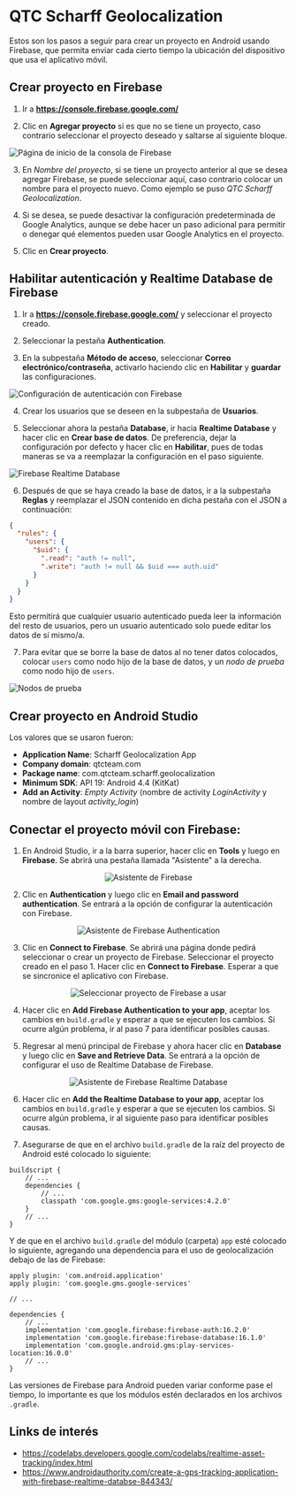 # QTC Scharff Geolocalization

Estos son los pasos a seguir para crear un proyecto en Android usando Firebase, que permita enviar cada cierto tiempo la ubicación del dispositivo que usa el aplicativo móvil.

## Crear proyecto en Firebase

1. Ir a **https://console.firebase.google.com/**

2. Clic en **Agregar proyecto** si es que no se tiene un proyecto, caso contrario seleccionar el proyecto deseado y saltarse al siguiente bloque.

![Página de inicio de la consola de Firebase](img/console-start.png)

3. En *Nombre del proyecto*, si se tiene un proyecto anterior al que se desea agregar Firebase, se puede seleccionar aquí, caso contrario colocar un nombre para el proyecto nuevo. Como ejemplo se puso *QTC Scharff Geolocalization*.

4. Si se desea, se puede desactivar la configuración predeterminada de Google Analytics, aunque se debe hacer un paso adicional para permitir o denegar qué elementos pueden usar Google Analytics en el proyecto.

5. Clic en **Crear proyecto**.

## Habilitar autenticación y Realtime Database de Firebase

1. Ir a **https://console.firebase.google.com/** y seleccionar el proyecto creado.

2. Seleccionar la pestaña **Authentication**.

3. En la subpestaña **Método de acceso**, seleccionar **Correo electrónico/contraseña**, activarlo haciendo clic en **Habilitar** y **guardar** las configuraciones.

![Configuración de autenticación con Firebase](img/console-auth.png)

4. Crear los usuarios que se deseen en la subpestaña de **Usuarios**.

5. Seleccionar ahora la pestaña **Database**, ir hacia **Realtime Database** y hacer clic en **Crear base de datos**. De preferencia, dejar la configuración por defecto y hacer clic en **Habilitar**, pues de todas maneras se va a reemplazar la configuración en el paso siguiente.

![Firebase Realtime Database](img/console-db-create.png)

6. Después de que se haya creado la base de datos, ir a la subpestaña **Reglas** y reemplazar el JSON contenido en dicha pestaña con el JSON a continuación:

``` JSON
{
  "rules": {
    "users": {
      "$uid": {
        ".read": "auth != null",
        ".write": "auth != null && $uid === auth.uid"
      }
    }
  }
}
```
Esto permitirá que cualquier usuario autenticado pueda leer la información del resto de usuarios, pero un usuario autenticado solo puede editar los datos de sí mismo/a.

7. Para evitar que se borre la base de datos al no tener datos colocados, colocar `users` como nodo hijo de la base de datos, y un *nodo de prueba* como nodo hijo de `users`.

![Nodos de prueba](img/console-db-data.png)

## Crear proyecto en Android Studio

Los valores que se usaron fueron:
- **Application Name**: Scharff Geolocalization App
- **Company domain**: qtcteam.com
- **Package name**: com.qtcteam.scharff.geolocalization
- **Minimum SDK**: API 19: Android 4.4 (KitKat)
- **Add an Activity**: *Empty Activity* (nombre de activity *LoginActivity* y nombre de layout *activity_login*)

## Conectar el proyecto móvil con Firebase:

1. En Android Studio, ir a la barra superior, hacer clic en **Tools** y luego en **Firebase**. Se abrirá una pestaña llamada "Asistente" a la derecha.
<div style="text-align: center;"><img src="img/android-firebase.png" alt="Asistente de Firebase"></div>

2. Clic en **Authentication** y luego clic en **Email and password authentication**. Se entrará a la opción de configurar la autenticación con Firebase.
<div style="text-align: center;"><img src="img/android-auth.png" alt="Asistente de Firebase Authentication"></div>

3. Clic en **Connect to Firebase**. Se abrirá una página donde pedirá seleccionar o crear un proyecto de Firebase. Seleccionar el proyecto creado en el paso 1. Hacer clic en **Connect to Firebase**. Esperar a que se sincronice el aplicativo con Firebase.
<div style="text-align: center;"><img src="img/android-connect.png" alt="Seleccionar proyecto de Firebase a usar"></div>

4. Hacer clic en **Add Firebase Authentication to your app**, aceptar los cambios en `build.gradle` y esperar a que se ejecuten los cambios. Si ocurre algún problema, ir al paso 7 para identificar posibles causas.

5. Regresar al menú principal de Firebase y ahora hacer clic en **Database** y luego clic en **Save and Retrieve Data**. Se entrará a la opción de configurar el uso de Realtime Database de Firebase.
<div style="text-align: center;"><img src="img/android-db.png" alt="Asistente de Firebase Realtime Database"></div>

6. Hacer clic en **Add the Realtime Database to your app**, aceptar los cambios en `build.gradle` y esperar a que se ejecuten los cambios. Si ocurre algún problema, ir al siguiente paso para identificar posibles causas.

7. Asegurarse de que en el archivo `build.gradle` de la raíz del proyecto de Android esté colocado lo siguiente:

```JS
buildscript {
    // ...
    dependencies {
        // ...
        classpath 'com.google.gms:google-services:4.2.0'
    }
    // ...
}
```

Y de que en el archivo `build.gradle` del módulo (carpeta) `app` esté colocado lo siguiente, agregando una dependencia para el uso de geolocalización debajo de las de Firebase:

```JS
apply plugin: 'com.android.application'
apply plugin: 'com.google.gms.google-services'

// ...

dependencies {
    // ...
    implementation 'com.google.firebase:firebase-auth:16.2.0'
    implementation 'com.google.firebase:firebase-database:16.1.0'
    implementation 'com.google.android.gms:play-services-location:16.0.0'
    // ...
}
```
Las versiones de Firebase para Android pueden variar conforme pase el tiempo, lo importante es que los módulos estén declarados en los archivos `.gradle`.

## Links de interés

- https://codelabs.developers.google.com/codelabs/realtime-asset-tracking/index.html
- https://www.androidauthority.com/create-a-gps-tracking-application-with-firebase-realtime-databse-844343/
